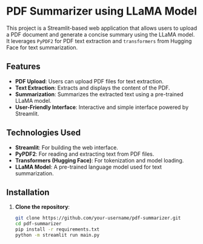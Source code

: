 # PDF Summarizer using LLaMA Model

This project is a Streamlit-based web application that allows users to upload a PDF document and generate a concise summary using the LLaMA model. It leverages `PyPDF2` for PDF text extraction and `transformers` from Hugging Face for text summarization.

## Features
- **PDF Upload**: Users can upload PDF files for text extraction.
- **Text Extraction**: Extracts and displays the content of the PDF.
- **Summarization**: Summarizes the extracted text using a pre-trained LLaMA model.
- **User-Friendly Interface**: Interactive and simple interface powered by Streamlit.

## Technologies Used
- **Streamlit**: For building the web interface.
- **PyPDF2**: For reading and extracting text from PDF files.
- **Transformers (Hugging Face)**: For tokenization and model loading.
- **LLaMA Model**: A pre-trained language model used for text summarization.

## Installation

1. **Clone the repository**:
   ```bash
   git clone https://github.com/your-username/pdf-summarizer.git
   cd pdf-summarizer
   pip install -r requirements.txt
   python -m streamlit run main.py

